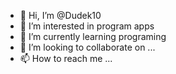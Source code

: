 - 👋 Hi, I’m @Dudek10
- 👀 I’m interested in program apps
- 🌱 I’m currently learning programing
- 💞️ I’m looking to collaborate on ...
- 📫 How to reach me ...

<!---
Dudek10/Dudek10 is a ✨ special ✨ repository because its `README.md` (this file) appears on your GitHub profile.
You can click the Preview link to take a look at your changes.
--->
